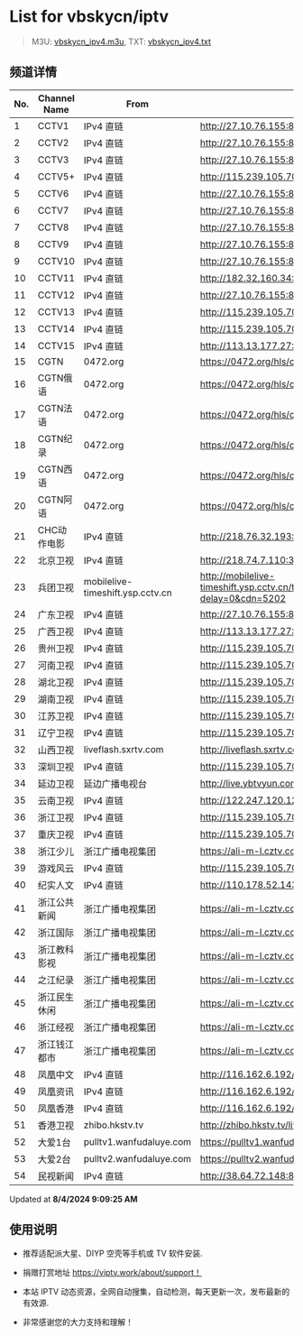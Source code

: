 # List for **vbskycn/iptv**

> M3U: [vbskycn_ipv4.m3u](./vbskycn_ipv4.m3u ), TXT: [vbskycn_ipv4.txt](./txt/vbskycn_ipv4.txt )

## 频道详情

| No. | Channel Name | From | Source |
| --- | ------------ | ---- | ------ |
| 1 | CCTV1 | IPv4 直链 | <http://27.10.76.155:8003/udp/225.0.4.74:7980> |
| 2 | CCTV2 | IPv4 直链 | <http://27.10.76.155:8003/udp/225.0.4.132:7980> |
| 3 | CCTV3 | IPv4 直链 | <http://27.10.76.155:8003/udp/225.0.4.142:7980> |
| 4 | CCTV5+ | IPv4 直链 | <http://115.239.105.70:9999/udp/233.50.201.220:5140> |
| 5 | CCTV6 | IPv4 直链 | <http://27.10.76.155:8003/udp/225.0.4.144:7980> |
| 6 | CCTV7 | IPv4 直链 | <http://27.10.76.155:8003/udp/225.0.4.127:7980> |
| 7 | CCTV8 | IPv4 直链 | <http://27.10.76.155:8003/udp/225.0.4.137:7980> |
| 8 | CCTV9 | IPv4 直链 | <http://27.10.76.155:8003/udp/225.0.4.131:7980> |
| 9 | CCTV10 | IPv4 直链 | <http://27.10.76.155:8003/udp/225.0.4.130:7980> |
| 10 | CCTV11 | IPv4 直链 | <http://182.32.160.34:9997/udp/239.21.2.2:5002> |
| 11 | CCTV12 | IPv4 直链 | <http://27.10.76.155:8003/udp/225.0.4.129:7980> |
| 12 | CCTV13 | IPv4 直链 | <http://115.239.105.70:9999/udp/233.50.200.111:5140> |
| 13 | CCTV14 | IPv4 直链 | <http://115.239.105.70:9999/udp/233.50.200.103:5140> |
| 14 | CCTV15 | IPv4 直链 | <http://113.13.177.27:5678/udp/239.81.0.230:4056> |
| 15 | CGTN | 0472.org | <https://0472.org/hls/cgtn.m3u8> |
| 16 | CGTN俄语 | 0472.org | <https://0472.org/hls/cgtne.m3u8> |
| 17 | CGTN法语 | 0472.org | <https://0472.org/hls/cgtnf.m3u8> |
| 18 | CGTN纪录 | 0472.org | <https://0472.org/hls/cgtnd.m3u8> |
| 19 | CGTN西语 | 0472.org | <https://0472.org/hls/cgtnx.m3u8> |
| 20 | CGTN阿语 | 0472.org | <https://0472.org/hls/cgtna.m3u8> |
| 21 | CHC动作电影 | IPv4 直链 | <http://218.76.32.193:9901/tsfile/live/1020_1.m3u8> |
| 22 | 北京卫视 | IPv4 直链 | <http://218.74.7.110:3000/udp/233.50.200.179:5140> |
| 23 | 兵团卫视 | mobilelive-timeshift.ysp.cctv.cn | <http://mobilelive-timeshift.ysp.cctv.cn/timeshift/ysp/2022606701/timeshift.m3u8?delay=0&cdn=5202> |
| 24 | 广东卫视 | IPv4 直链 | <http://27.10.76.155:8003/udp/225.0.4.84:7980> |
| 25 | 广西卫视 | IPv4 直链 | <http://113.13.177.27:5678/udp/239.81.0.107:4056> |
| 26 | 贵州卫视 | IPv4 直链 | <http://115.239.105.70:9999/udp/233.50.201.142:5140> |
| 27 | 河南卫视 | IPv4 直链 | <http://115.239.105.70:9999/udp/233.50.201.144:5140> |
| 28 | 湖北卫视 | IPv4 直链 | <http://115.239.105.70:9999/udp/233.50.200.147:5140> |
| 29 | 湖南卫视 | IPv4 直链 | <http://115.239.105.70:9999/udp/233.50.200.190:5140> |
| 30 | 江苏卫视 | IPv4 直链 | <http://115.239.105.70:9999/udp/233.50.200.144:5140> |
| 31 | 辽宁卫视 | IPv4 直链 | <http://115.239.105.70:9999/udp/233.50.201.141:5140> |
| 32 | 山西卫视 | liveflash.sxrtv.com | <http://liveflash.sxrtv.com/live/sxwshd.m3u8?sub_m3u8=true&edge_slice=true> |
| 33 | 深圳卫视 | IPv4 直链 | <http://115.239.105.70:9999/udp/233.50.200.188:5140> |
| 34 | 延边卫视 | 延边广播电视台 | <http://live.ybtvyun.com/video/s10006-44f040627ca1/index.m3u8> |
| 35 | 云南卫视 | IPv4 直链 | <http://122.247.120.120:9999/udp/233.50.200.115:5140> |
| 36 | 浙江卫视 | IPv4 直链 | <http://115.239.105.70:9999/udp/233.50.201.100:5140> |
| 37 | 重庆卫视 | IPv4 直链 | <http://115.239.105.70:9999/udp/233.50.200.114:5140> |
| 38 | 浙江少儿 | 浙江广播电视集团 | <https://ali-m-l.cztv.com/channels/lantian/channel008/1080p.m3u8> |
| 39 | 游戏风云 | IPv4 直链 | <http://115.239.105.70:9999/udp/233.50.200.14:5140> |
| 40 | 纪实人文 | IPv4 直链 | <http://110.178.52.143:8082/udp/239.1.1.45:8045> |
| 41 | 浙江公共新闻 | 浙江广播电视集团 | <https://ali-m-l.cztv.com/channels/lantian/channel007/1080p.m3u8> |
| 42 | 浙江国际 | 浙江广播电视集团 | <https://ali-m-l.cztv.com/channels/lantian/channel010/1080p.m3u8> |
| 43 | 浙江教科影视 | 浙江广播电视集团 | <https://ali-m-l.cztv.com/channels/lantian/channel004/1080p.m3u8> |
| 44 | 之江纪录 | 浙江广播电视集团 | <https://ali-m-l.cztv.com/channels/lantian/channel012/1080p.m3u8> |
| 45 | 浙江民生休闲 | 浙江广播电视集团 | <https://ali-m-l.cztv.com/channels/lantian/channel006/1080p.m3u8> |
| 46 | 浙江经视 | 浙江广播电视集团 | <https://ali-m-l.cztv.com/channels/lantian/channel003/1080p.m3u8> |
| 47 | 浙江钱江都市 | 浙江广播电视集团 | <https://ali-m-l.cztv.com/channels/lantian/channel002/1080p.m3u8> |
| 48 | 凤凰中文 | IPv4 直链 | <http://116.162.6.192/1.v.smtcdns.net/qctv.fengshows.cn/live/0701pcc72.m3u8> |
| 49 | 凤凰资讯 | IPv4 直链 | <http://116.162.6.192/1.v.smtcdns.net/qctv.fengshows.cn/live/0701pin72.m3u8> |
| 50 | 凤凰香港 | IPv4 直链 | <http://116.162.6.192/1.v.smtcdns.net/qctv.fengshows.cn/live/0701phk72.m3u8> |
| 51 | 香港卫视 | zhibo.hkstv.tv | <http://zhibo.hkstv.tv/livestream/mutfysrq/playlist.m3u8> |
| 52 | 大爱1台 | pulltv1.wanfudaluye.com | <https://pulltv1.wanfudaluye.com/live/tv1.m3u8> |
| 53 | 大爱2台 | pulltv2.wanfudaluye.com | <https://pulltv2.wanfudaluye.com/live/tv2.m3u8> |
| 54 | 民视新闻 | IPv4 直链 | <http://38.64.72.148:80/hls/modn/list/4012/chunklist1.m3u8> |

Updated at **8/4/2024 9:09:25 AM**

## 使用说明

- 推荐适配派大星、DIYP 空壳等手机或 TV 软件安装.

- 捐赠打赏地址 <https://viptv.work/about/support！>

- 本站 IPTV 动态资源，全网自动搜集，自动检测，每天更新一次，发布最新的有效源.

- 非常感谢您的大力支持和理解！

